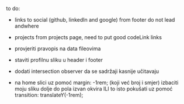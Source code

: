 to do:

-   links to social (github, linkedIn and google) from footer do not lead andwhere
-   projects from projects page, need to put good codeLink links
-   provjeriti pravopis na data fileovima
-   staviti profilnu sliku u header i footer
-   dodati intersection observer da se sadržaji kasnije učitavaju

-   na home slici uz pomoć margin: -1rem; (koji već broj i smjer) izbaciti moju sliku dolje do pola izvan okvira ILI to isto pokušati uz pomoć transition: translateY(-1rem);
